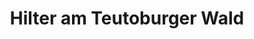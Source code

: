 ---
title: Hilter am Teutoburger Wald
url: /hilter-am-teutoburger-wald/
latitude: 52.132
longitude: 8.153
---
